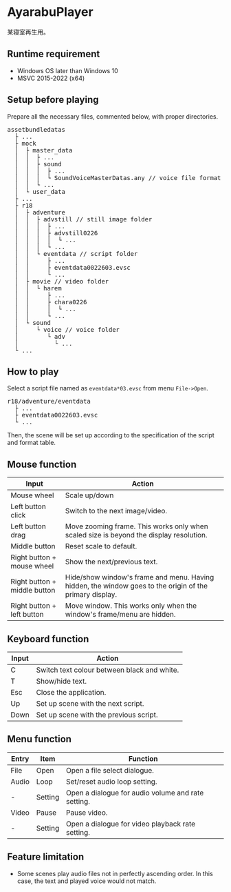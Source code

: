 # AyarabuPlayer
某寝室再生用。

## Runtime requirement
- Windows OS later than Windows 10
- MSVC 2015-2022 (x64)

## Setup before playing
Prepare all the necessary files, commented below, with proper directories. 

<pre>
assetbundledatas
  ├ ...
  ├ mock
  │  ├ master_data
  │  │  ├ ...
  │  │  ├ sound
  │  │  │  ├ ...
  │  │  │  └ SoundVoiceMasterDatas.any // voice file format table
  │  │  └ ...
  │  └ user_data
  ├ ...
  ├ r18
  │  ├ adventure
  │  │  ├ advstill // still image folder
  │  │  │  ├ ...
  │  │  │  ├ advstill0226
  │  │  │  │  └ ...
  │  │  │  └ ...
  │  │  └ eventdata // script folder
  │  │     ├ ...
  │  │     ├ eventdata0022603.evsc
  │  │     └ ...
  │  ├ movie // video folder
  │  │  └ harem
  │  │     ├ ...
  │  │     ├ chara0226
  │  │     │  └ ...
  │  │     └ ...
  │  └ sound
  │     └ voice // voice folder
  │        └ adv
  │          └ ...
  └ ...
</pre>

## How to play
Select a script file named as `eventdata*03.evsc` from menu `File->Open`.

<pre>
r18/adventure/eventdata
  ├ ...
  ├ eventdata0022603.evsc
  └ ...
</pre>

Then, the scene will be set up according to the specification of the script and format table.

## Mouse function
| Input  | Action  |
| --- | --- |
| Mouse wheel | Scale up/down |
| Left button click | Switch to the next image/video. |
| Left button drag | Move zooming frame. This works only when scaled size is beyond the display resolution. |
| Middle button | Reset scale to default. |
| Right button + mouse wheel | Show the next/previous text. |
| Right button + middle button |Hide/show window's frame and menu. Having hidden, the window goes to the origin of the primary display. |
| Right button + left button | Move window. This works only when the window's frame/menu are hidden. |

## Keyboard function
| Input  | Action  |
| --- | --- |
| C | Switch text colour between black and white. |
| T | Show/hide text. |
| Esc | Close the application. |
| Up | Set up scene with the next script. |
| Down | Set up scene with the previous script. |

## Menu function
| Entry | Item | Function |
| ---- | ---- | ---- 
| File | Open | Open a file select dialogue.
| Audio | Loop | Set/reset audio loop setting.
| - | Setting | Open a dialogue for audio volume and rate setting.
| Video | Pause | Pause video.
| - | Setting | Open a dialogue for video playback rate setting.

## Feature limitation
- Some scenes play audio files not in perfectly ascending order. In this case, the text and played voice would not match.
